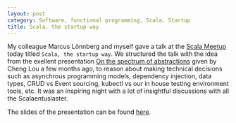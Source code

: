 ```yaml
---
layout: post
category: Software, functional programming, Scala, Startup
title: Scala, the startup way
---
```


My colleague Marcus Lönnberg and myself gave a talk at the [Scala Meetup](http://www.meetup.com/Scala-Geats/)
today titled `Scala, the startup way`. We structured the talk with the idea from the exellent presentation
[On the spectrum of abstractions](https://www.youtube.com/watch?v=mVVNJKv9esE) given by Cheng Lou a few months ago,
to reason about making technical decisions such as asynchrous programming models, dependency injection, data types,
CRUD vs Event sourcing, kubectl vs our in house testing environment tools, etc. It was an inspiring night with a lot
of insightful discussions with all the Scalaentusiaster.

The slides of the presentation can be found [here](https://www.slideshare.net/marcuslonnberg/scala-the-startup-way).

